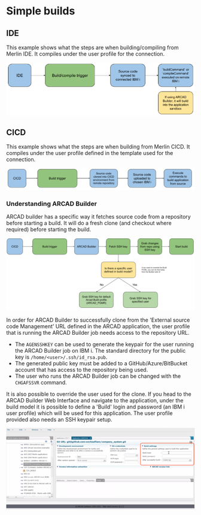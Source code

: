 # Simple builds

## IDE

This example shows what the steps are when building/compiling from Merlin IDE. It compiles under the user profile for the connection.

![](../images/flows/simple-ide.png)

## CICD

This example shows what the steps are when building from Merlin CICD. It compiles under the user profile defined in the template used for the connection.

![](../images/flows/simple-cicd.png)

### Understanding ARCAD Builder

ARCAD builder has a specific way it fetches source code from a repository before starting a build. It will do a fresh clone (and checkout where required) before starting the build.

![](../images/flows/arcad-builder.png)

In order for ARCAD Builder to successfully clone from the 'External source code Management' URL defined in the ARCAD application, the user profile that is running the ARCAD Builder job needs access to the repository URL.

* The `AGENSSHKEY` can be used to generate the keypair for the user running the ARCAD Builder job on IBM i. The standard directory for the public key is `/home/<user>/.ssh/id_rsa.pub`.
* The generated public key must be added to a GitHub/Azure/BitBucket account that has access to the repository being used.
* The user who runs the ARCAD Builder job can be changed with the `CHGAFSSVR` command.

It is also possible to override the user used for the clone. If you head to the ARCAD Builder Web Interface and navigate to the application, under the build model it is possible to define a 'Build' login and password (an IBM i user profile) which will be used for this application. The user profile provided also needs an SSH keypair setup.

![](../images/cicd/cicd-14-b.png)